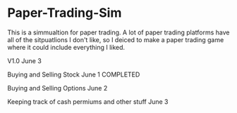 # Paper-Trading-Sim

This is a simmualtion for paper trading. A lot of paper trading platforms have all of the sitpuatlions I don't like,
so I deiced to make a paper trading game where it could include everything I liked. 

V1.0 June 3

Buying and Selling Stock June 1 COMPLETED 

Buying and Selling Options June 2

Keeping track of cash permiums and other stuff June 3 
